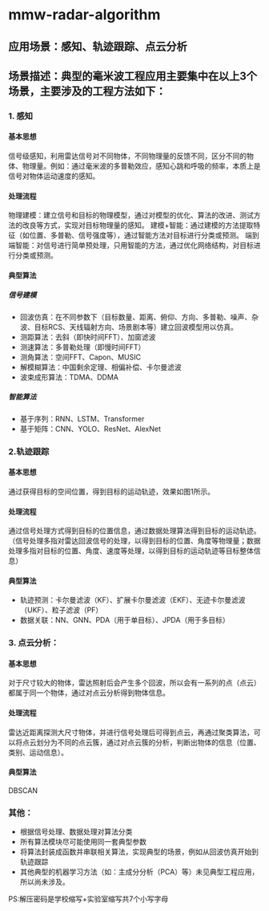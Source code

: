 # mmw-radar-algorithm

## 应用场景：感知、轨迹跟踪、点云分析
## 场景描述：典型的毫米波工程应用主要集中在以上3个场景，主要涉及的工程方法如下：
### 1. 感知
#### 基本思想
信号级感知，利用雷达信号对不同物体，不同物理量的反馈不同，区分不同的物体、物理量。例如：通过毫米波的多普勒效应，感知心跳和呼吸的频率，本质上是信号对物体运动速度的感知。
#### 处理流程
物理建模：建立信号和目标的物理模型，通过对模型的优化、算法的改进、测试方法的改良等方式，实现对目标物理量的感知。
建模+智能：通过建模的方法提取特征（如位置、多普勒、信号强度等），通过智能方法对目标进行分类或预测。
端到端智能：对信号进行简单预处理，只用智能的方法，通过优化网络结构，对目标进行分类或预测。
#### 典型算法
##### 信号建模
- 回波仿真：在不同参数下（目标数量、距离、俯仰、方向、多普勒、噪声、杂波、目标RCS、天线辐射方向、场景剧本等）建立回波模型用以仿真。
- 测距算法：去斜（即快时间FFT）、加窗滤波
- 测速算法：多普勒处理（即慢时间FFT）
- 测角算法：空间FFT、Capon、MUSIC
- 解模糊算法：中国剩余定理、相偏补偿、卡尔曼滤波
- 波束成形算法：TDMA、DDMA
##### 智能算法
- 基于序列：RNN、LSTM、Transformer
- 基于矩阵：CNN、YOLO、ResNet、AlexNet
### 2.轨迹跟踪
#### 基本思想
通过获得目标的空间位置，得到目标的运动轨迹，效果如图1所示。
#### 处理流程
通过信号处理方式得到目标的位置信息，通过数据处理算法得到目标的运动轨迹。（信号处理多指对雷达回波信号的处理，以得到目标的位置、角度等物理量；数据处理多指对目标的位置、角度、速度等处理，以得到目标的运动轨迹等目标整体信息）
#### 典型算法
- 轨迹预测：卡尔曼滤波（KF）、扩展卡尔曼滤波（EKF）、无迹卡尔曼滤波（UKF）、粒子滤波（PF）
- 数据关联：NN、GNN、PDA（用于单目标）、JPDA（用于多目标）
### 3. 点云分析：
#### 基本思想
对于尺寸较大的物体，雷达照射后会产生多个回波，所以会有一系列的点（点云）都属于同一个物体，通过对点云分析得到物体信息。
#### 处理流程
雷达近距离探测大尺寸物体，并进行信号处理后可得到点云，再通过聚类算法，可以将点云划分为不同的点云簇，通过对点云簇的分析，判断出物体的信息（位置、类别、运动信息）。
#### 典型算法
DBSCAN

### 其他：
- 根据信号处理、数据处理对算法分类
- 所有算法模块尽可能使用同一套典型参数
- 将算法封装成函数并串联相关算法，实现典型的场景，例如从回波仿真开始到轨迹跟踪
- 其他典型的机器学习方法（如：主成分分析（PCA）等）未见典型工程应用，所以尚未涉及。

PS:解压密码是学校缩写+实验室缩写共7个小写字母
